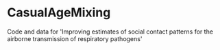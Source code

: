 # CasualAgeMixing
Code and data for 'Improving estimates of social contact patterns for the airborne transmission of respiratory pathogens'
